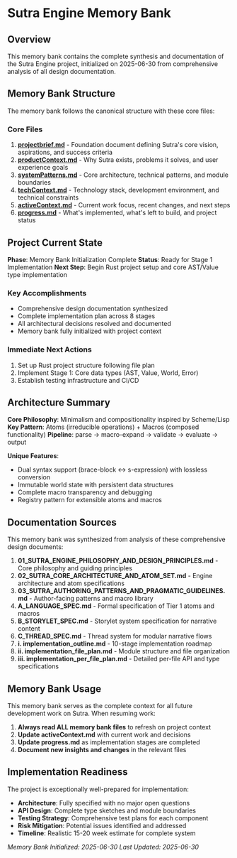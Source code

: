 # Sutra Engine Memory Bank

## Overview

This memory bank contains the complete synthesis and documentation of the Sutra Engine project, initialized on 2025-06-30 from comprehensive analysis of all design documentation.

## Memory Bank Structure

The memory bank follows the canonical structure with these core files:

### Core Files

1. **[projectbrief.md](./projectbrief.md)** - Foundation document defining Sutra's core vision, aspirations, and success criteria
2. **[productContext.md](./productContext.md)** - Why Sutra exists, problems it solves, and user experience goals
3. **[systemPatterns.md](./systemPatterns.md)** - Core architecture, technical patterns, and module boundaries
4. **[techContext.md](./techContext.md)** - Technology stack, development environment, and technical constraints
5. **[activeContext.md](./activeContext.md)** - Current work focus, recent changes, and next steps
6. **[progress.md](./progress.md)** - What's implemented, what's left to build, and project status

## Project Current State

**Phase**: Memory Bank Initialization Complete
**Status**: Ready for Stage 1 Implementation
**Next Step**: Begin Rust project setup and core AST/Value type implementation

### Key Accomplishments
- Comprehensive design documentation synthesized
- Complete implementation plan across 8 stages
- All architectural decisions resolved and documented
- Memory bank fully initialized with project context

### Immediate Next Actions
1. Set up Rust project structure following file plan
2. Implement Stage 1: Core data types (AST, Value, World, Error)
3. Establish testing infrastructure and CI/CD

## Architecture Summary

**Core Philosophy**: Minimalism and compositionality inspired by Scheme/Lisp
**Key Pattern**: Atoms (irreducible operations) + Macros (composed functionality)
**Pipeline**: parse → macro-expand → validate → evaluate → output

**Unique Features**:
- Dual syntax support (brace-block ↔ s-expression) with lossless conversion
- Immutable world state with persistent data structures
- Complete macro transparency and debugging
- Registry pattern for extensible atoms and macros

## Documentation Sources

This memory bank was synthesized from analysis of these comprehensive design documents:

1. **01_SUTRA_ENGINE_PHILOSOPHY_AND_DESIGN_PRINCIPLES.md** - Core philosophy and guiding principles
2. **02_SUTRA_CORE_ARCHITECTURE_AND_ATOM_SET.md** - Engine architecture and atom specifications
3. **03_SUTRA_AUTHORING_PATTERNS_AND_PRAGMATIC_GUIDELINES.md** - Author-facing patterns and macro library
4. **A_LANGUAGE_SPEC.md** - Formal specification of Tier 1 atoms and macros
5. **B_STORYLET_SPEC.md** - Storylet system specification for narrative content
6. **C_THREAD_SPEC.md** - Thread system for modular narrative flows
7. **i. implementation_outline.md** - 10-stage implementation roadmap
8. **ii. implementation_file_plan.md** - Module structure and file organization
9. **iii. implementation_per_file_plan.md** - Detailed per-file API and type specifications

## Memory Bank Usage

This memory bank serves as the complete context for all future development work on Sutra. When resuming work:

1. **Always read ALL memory bank files** to refresh on project context
2. **Update activeContext.md** with current work and decisions
3. **Update progress.md** as implementation stages are completed
4. **Document new insights and changes** in the relevant files

## Implementation Readiness

The project is exceptionally well-prepared for implementation:

- **Architecture**: Fully specified with no major open questions
- **API Design**: Complete type sketches and module boundaries
- **Testing Strategy**: Comprehensive test plans for each component
- **Risk Mitigation**: Potential issues identified and addressed
- **Timeline**: Realistic 15-20 week estimate for complete system

*Memory Bank Initialized: 2025-06-30*
*Last Updated: 2025-06-30*
